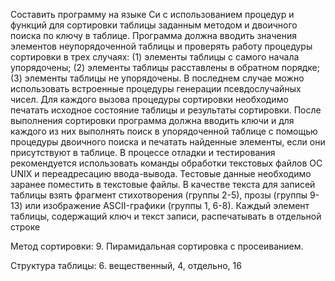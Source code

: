 Составить программу на языке Си с использованием процедур и функций для сортировки таблицы заданным методом
и двоичного поиска по ключу в таблице.
Программа должна вводить значения элементов неупорядоченной таблицы и проверять работу процедуры
сортировки в трех случаях: (1) элементы таблицы с самого начала упорядочены; (2) элементы таблицы расставлены в
обратном порядке; (3) элементы таблицы не упорядочены. В последнем случае можно использовать встроенные процедуры
генерации псевдослучайных чисел.
Для каждого вызова процедуры сортировки необходимо печатать исходное состояние таблицы и результаты
сортировки. После выполнения сортировки программа должна вводить ключи и для каждого из них выполнять поиск в
упорядоченной таблице с помощью процедуры двоичного поиска и печатать найденные элементы, если они присутствуют в
таблице.
В процессе отладки и тестирования рекомендуется использовать команды обработки текстовых файлов ОС UNIX и
переадресацию ввода-вывода. Тестовые данные необходимо заранее поместить в текстовые файлы.
В качестве текста для записей таблицы взять фрагмент стихотворения (группы 2-5), прозы (группы 9-13) или
изображение ASCII-графики (группы 1, 6-8). Каждый элемент таблицы, содержащий ключ и текст записи, распечатывать в
отдельной строке

Метод сортировки: 9. Пирамидальная сортировка с просеиванием.

Структура таблицы: 6. вещественный, 4, отдельно, 16
